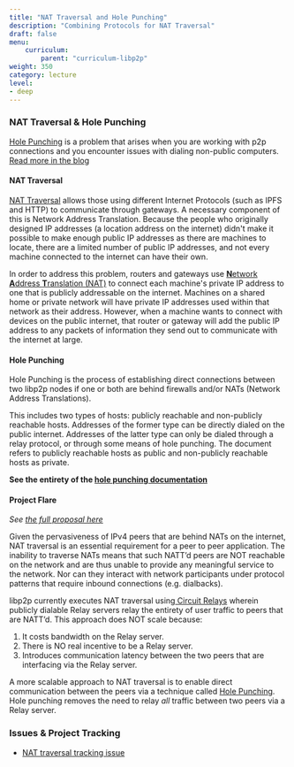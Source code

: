 ```yaml
---
title: "NAT Traversal and Hole Punching"
description: "Combining Protocols for NAT Traversal"
draft: false
menu:
    curriculum:
        parent: "curriculum-libp2p"
weight: 350
category: lecture
level:
- deep
---
```


### NAT Traversal & Hole Punching

[Hole Punching](https://blog.ipfs.io/2022-01-20-libp2p-hole-punching/) is a problem that arises when you are working with p2p connections and you encounter issues with dialing non-public computers. [Read more in the blog](https://blog.ipfs.io/2022-01-20-libp2p-hole-punching/)

#### NAT Traversal

[NAT Traversal](https://en.wikipedia.org/wiki/NAT_traversal) allows those using different Internet Protocols (such as IPFS and HTTP) to communicate through gateways. A necessary component of this is Network Address Translation. Because the people who originally designed IP addresses (a location address on the internet) didn't make it possible to make enough public IP addresses as there are machines to locate, there are a limited number of public IP addresses, and not every machine connected to the internet can have their own.

In order to address this problem, routers and gateways use [**N**etwork **A**ddress **T**ranslation (NAT)](https://en.wikipedia.org/wiki/Network_address_translation) to connect each machine's private IP address to one that is publicly addressable on the internet. Machines on a shared home or private network will have private IP addresses used within that network as their address. However, when a machine wants to connect with devices on the public internet, that router or gateway will add the public IP address to any packets of information they send out to communicate with the internet at large.


#### Hole Punching

Hole Punching is the process of establishing direct connections between two libp2p nodes if one or both are behind firewalls and/or NATs (Network Address Translations).

<!-- Hole punching blog http://bafybeigd25fcawofxm2jkjvnnk4z45d3ikolysdv7q4rzqlx2t5oj5v4ra.ipfs.localhost:8080/2022-01-20-libp2p-hole-punching/ -->

This includes two types of hosts: publicly reachable and non-publicly reachable hosts. Addresses of the former type can be directly dialed on the public internet. Addresses of the latter type can only be dialed through a relay protocol, or through some means of hole punching. The document refers to publicly reachable hosts as public and non-publicly reachable hosts as private.

**See the entirety of the [hole punching documentation](https://github.com/libp2p/specs/blob/master/connections/hole-punching.md)**

#### Project Flare

_See_ [_the full proposal here_](https://github.com/protocol/web3-dev-team/pull/21/files#diff-b137dc3a933796d3ce264eeb6a31386d72a7a1c925c01e62c3ab026f46c417c2)

Given the pervasiveness of IPv4 peers that are behind NATs on the internet, NAT traversal is an essential requirement for a peer to peer application. The inability to traverse NATs means that such NATT’d peers are NOT reachable on the network and are thus unable to provide any meaningful service to the network. Nor can they interact with network participants under protocol patterns that require inbound connections (e.g. dialbacks).

libp2p currently executes NAT traversal using[ Circuit Relays](https://docs.libp2p.io/concepts/circuit-relay/) wherein publicly dialable Relay servers relay the entirety of user traffic to peers that are NATT’d. This approach does NOT scale because:

1. It costs bandwidth on the Relay server.
2. There is NO real incentive to be a Relay server.
3. Introduces communication latency between the two peers that are interfacing via the Relay server.

A more scalable approach to NAT traversal is to enable direct communication between the peers via a technique called [Hole Punching](https://en.wikipedia.org/wiki/Hole_punching_(networking)). Hole punching removes the need to relay _all_ traffic between two peers via a Relay server.

### Issues & Project Tracking

* [NAT traversal tracking issue](https://github.com/libp2p/specs/issues/312#issuecomment-880762775)